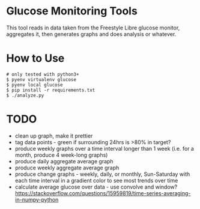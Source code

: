# Glucose Monitoring Tools

This tool reads in data taken from the Freestyle Libre glucose monitor, aggregates it, then generates graphs and does analysis or whatever.

# How to Use

```
# only tested with python3+
$ pyenv virtualenv glucose
$ pyenv local glucose
$ pip install -r requirements.txt
$ ./analyze.py
```

# TODO
* clean up graph, make it prettier
* tag data points - green if surrounding 24hrs is >80% in target?
* produce weekly graphs over a time interval longer than 1 week (i.e. for a month, produce 4 week-long graphs)
* produce daily aggregate average graph
* produce weekly aggregate average graph
* produce change graphs - weekly, daily, or monthly, Sun-Saturday with each time interval in a gradient color to see most trends over time
* calculate average glucose over data - use convolve and window?  https://stackoverflow.com/questions/15959819/time-series-averaging-in-numpy-python

